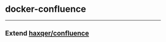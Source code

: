 # docker-confluence
----
Extend [haxqer/confluence]
----
[haxqer/confluence]: https://github.com/haxqer/confluence
